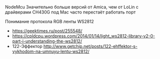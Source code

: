 NodeMcu
Значительно больше версий от Amica, чем от LoLin
с драйверами CH430G под Mac часто перестаёт работать порт

Понимание протокола RGB ленты WS2812

- https://geektimes.ru/post/255548/
- https://cpldcpu.wordpress.com/2014/01/14/light_ws2812-library-v2-0-part-i-understanding-the-ws2812/
- 122-Эффектор http://www.getchip.net/posts/122-ehffektor-s-vykhodom-na-umnuyu-lentu-ws2812/